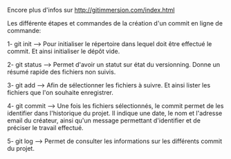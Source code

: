 Encore plus d'infos sur http://gitimmersion.com/index.html 

Les différente étapes et commandes de la création d'un commit en ligne de commande:

1- git init --> Pour initialiser le répertoire dans lequel doit être effectué le commit. Et ainsi initialiser le dépôt vide.

2- git status --> Permet d'avoir un statut sur état du versionning. Donne un résumé rapide des fichiers non suivis.

3- git add --> Afin de sélectionner les fichiers à suivre. Et ainsi lister les fichiers que l'on souhaite enregistrer.

4- git commit --> Une fois les fichiers sélectionnés, le commit permet de les identifier dans l'historique du projet. Il indique une date, le nom et l'adresse email du créateur, ainsi qu'un message permettant d'identifier et de préciser le travail effectué.

5- git log --> Permet de consulter les informations sur les différents commit du projet.
